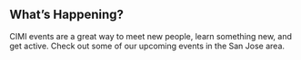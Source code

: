 ## What’s Happening?

CIMI events are a great way to meet new people, learn something new, and get active. Check out some of our upcoming events in the San Jose area.
